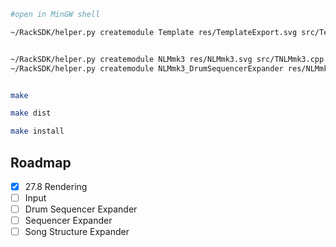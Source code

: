 ```sh
#open in MinGW shell

~/RackSDK/helper.py createmodule Template res/TemplateExport.svg src/Template.cpp


~/RackSDK/helper.py createmodule NLMmk3 res/NLMmk3.svg src/TNLMmk3.cpp
~/RackSDK/helper.py createmodule NLMmk3_DrumSequencerExpander res/NLMmk3_DrumSequencerExpander.svg src/NLMmk3_DrumSequencerExpander.cpp


make

make dist

make install
```


## Roadmap

- [x] 27.8 Rendering
- [ ] Input
- [ ] Drum Sequencer Expander
- [ ] Sequencer Expander
- [ ] Song Structure Expander
